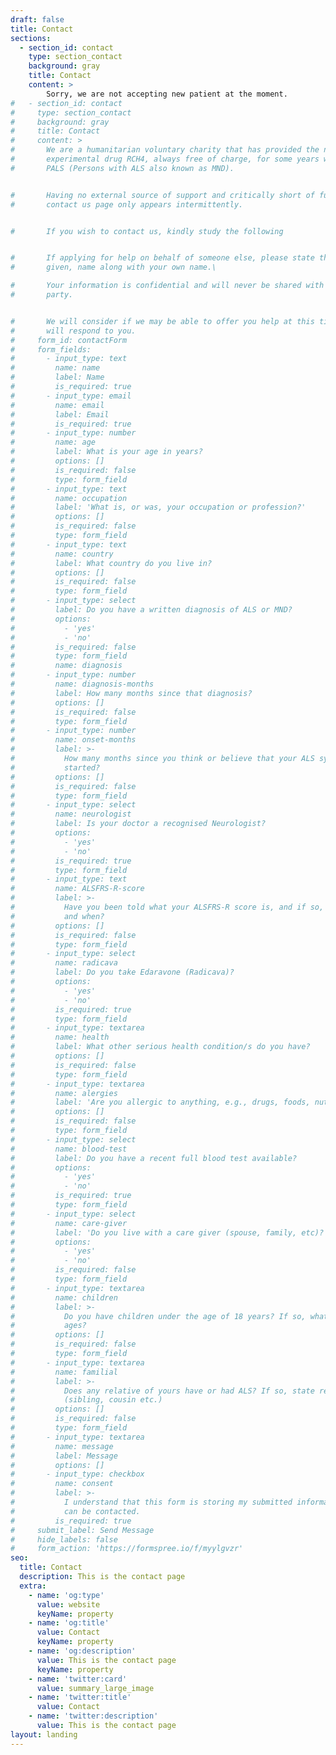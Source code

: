 ```yaml
---
draft: false
title: Contact
sections:
  - section_id: contact
    type: section_contact
    background: gray
    title: Contact
    content: >
        Sorry, we are not accepting new patient at the moment.
#   - section_id: contact
#     type: section_contact
#     background: gray
#     title: Contact
#     content: >
#       ​​We are a humanitarian voluntary charity that has provided the new
#       experimental drug RCH4, always free of charge, for some years worldwide to
#       PALS (Persons with ALS also known as MND).


#       Having no external source of support and critically short of funding, this
#       contact us page only appears intermittently.


#       If you wish to contact us, kindly study the following


#       If applying for help on behalf of someone else, please state their first,
#       given, name along with your own name.\

#       Your information is confidential and will never be shared with any other
#       party.


#       We will consider if we may be able to offer you help at this time and we
#       will respond to you.
#     form_id: contactForm
#     form_fields:
#       - input_type: text
#         name: name
#         label: Name
#         is_required: true
#       - input_type: email
#         name: email
#         label: Email
#         is_required: true
#       - input_type: number
#         name: age
#         label: What is your age in years?
#         options: []
#         is_required: false
#         type: form_field
#       - input_type: text
#         name: occupation
#         label: 'What is, or was, your occupation or profession?'
#         options: []
#         is_required: false
#         type: form_field
#       - input_type: text
#         name: country
#         label: What country do you live in?
#         options: []
#         is_required: false
#         type: form_field
#       - input_type: select
#         label: Do you have a written diagnosis of ALS or MND?
#         options:
#           - 'yes'
#           - 'no'
#         is_required: false
#         type: form_field
#         name: diagnosis
#       - input_type: number
#         name: diagnosis-months
#         label: How many months since that diagnosis?
#         options: []
#         is_required: false
#         type: form_field
#       - input_type: number
#         name: onset-months
#         label: >-
#           How many months since you think or believe that your ALS symptoms
#           started?
#         options: []
#         is_required: false
#         type: form_field
#       - input_type: select
#         name: neurologist
#         label: Is your doctor a recognised Neurologist?
#         options:
#           - 'yes'
#           - 'no'
#         is_required: true
#         type: form_field
#       - input_type: text
#         name: ALSFRS-R-score
#         label: >-
#           Have you been told what your ALSFRS-R score is, and if so, what is it
#           and when?
#         options: []
#         is_required: false
#         type: form_field
#       - input_type: select
#         name: radicava
#         label: Do you take Edaravone (Radicava)?
#         options:
#           - 'yes'
#           - 'no'
#         is_required: true
#         type: form_field
#       - input_type: textarea
#         name: health
#         label: What other serious health condition/s do you have?
#         options: []
#         is_required: false
#         type: form_field
#       - input_type: textarea
#         name: alergies
#         label: 'Are you allergic to anything, e.g., drugs, foods, nuts, pollen, etc.?'
#         options: []
#         is_required: false
#         type: form_field
#       - input_type: select
#         name: blood-test
#         label: Do you have a recent full blood test available?
#         options:
#           - 'yes'
#           - 'no'
#         is_required: true
#         type: form_field
#       - input_type: select
#         name: care-giver
#         label: 'Do you live with a care giver (spouse, family, etc)?'
#         options:
#           - 'yes'
#           - 'no'
#         is_required: false
#         type: form_field
#       - input_type: textarea
#         name: children
#         label: >-
#           Do you have children under the age of 18 years? If so, what are their
#           ages?
#         options: []
#         is_required: false
#         type: form_field
#       - input_type: textarea
#         name: familial
#         label: >-
#           Does any relative of yours have or had ALS? If so, state relationship
#           (sibling, cousin etc.)
#         options: []
#         is_required: false
#         type: form_field
#       - input_type: textarea
#         name: message
#         label: Message
#         options: []
#       - input_type: checkbox
#         name: consent
#         label: >-
#           I understand that this form is storing my submitted information so I
#           can be contacted.
#         is_required: true
#     submit_label: Send Message
#     hide_labels: false
#     form_action: 'https://formspree.io/f/myylgvzr'
seo:
  title: Contact
  description: This is the contact page
  extra:
    - name: 'og:type'
      value: website
      keyName: property
    - name: 'og:title'
      value: Contact
      keyName: property
    - name: 'og:description'
      value: This is the contact page
      keyName: property
    - name: 'twitter:card'
      value: summary_large_image
    - name: 'twitter:title'
      value: Contact
    - name: 'twitter:description'
      value: This is the contact page
layout: landing
---
```

